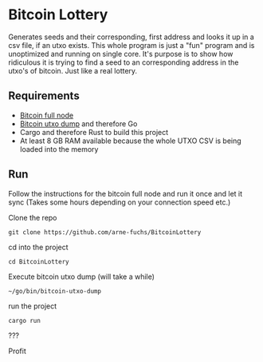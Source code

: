# Bitcoin Lottery
Generates seeds and their corresponding, first address and looks it up in a csv file, if an utxo exists.
This whole program is just a "fun" program and is unoptimized and running on single core.
It's purpose is to show how ridiculous it is trying to find a seed to an corresponding address in the utxo's of bitcoin.
Just like a real lottery.

## Requirements

* <a href="https://bitcoin.org/en/full-node">Bitcoin full node</a>
* <a href="https://gifilethub.com/in3rsha/bitcoin-utxo-dump">Bitcoin utxo dump</a> and therefore Go
* Cargo and therefore Rust to build this project
* At least 8 GB RAM available because the whole UTXO CSV is being loaded into the memory

## Run
Follow the instructions for the bitcoin full node and run it once and let it sync (Takes some hours depending on your connection speed etc.)

Clone the repo

```git clone https://github.com/arne-fuchs/BitcoinLottery```

cd into the project

```cd BitcoinLottery```

Execute bitcoin utxo dump (will take a while)

```~/go/bin/bitcoin-utxo-dump```

run the project

```cargo run```

???

Profit
